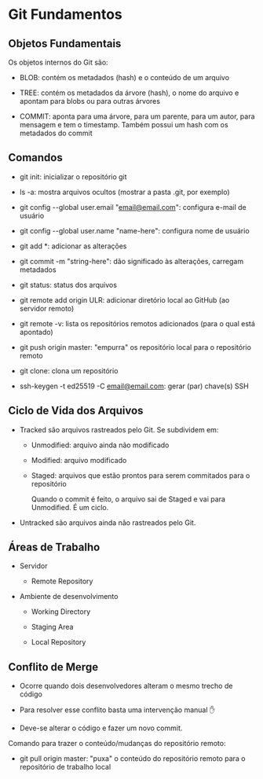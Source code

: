 # Git Fundamentos

## Objetos Fundamentais

Os objetos internos do Git são:

- BLOB: contém os metadados (hash) e o conteúdo de um arquivo

- TREE: contém os metadados da árvore (hash), o nome do arquivo e apontam para blobs ou para outras árvores

- COMMIT: aponta para uma árvore, para um parente, para um autor, para mensagem e tem o timestamp. Também possui um hash com os metadados do commit

## Comandos

- git init: inicializar o repositório git

- ls -a: mostra arquivos ocultos (mostrar a pasta .git, por exemplo)

- git config --global user.email "email@email.com": configura e-mail de usuário

- git config --global user.name "name-here": configura nome de usuário

- git add *: adicionar as alterações

- git commit -m "string-here": dão significado às alterações, carregam metadados

- git status: status dos arquivos

- git remote add origin ULR: adicionar diretório local ao GitHub (ao servidor remoto)

- git remote -v: lista os repositórios remotos adicionados (para o qual está apontado)

- git push origin master: "empurra" os repositório local para o repositório remoto

- git clone: clona um repositório

- ssh-keygen -t ed25519 -C email@email.com: gerar (par) chave(s) SSH

## Ciclo de Vida dos Arquivos

- Tracked são arquivos rastreados pelo Git. Se subdividem em:
  
  - Unmodified: arquivo ainda não modificado
  
  - Modified: arquivo modificado
  
  - Staged: arquivos que estão prontos para serem commitados para o repositório
    
    Quando o commit é feito, o arquivo sai de Staged e vai para Unmodified. É um ciclo.

- Untracked são arquivos ainda não rastreados pelo Git.

## Áreas de Trabalho

- Servidor
  
  - Remote Repository

- Ambiente de desenvolvimento
  
  - Working Directory
  
  - Staging Area
  
  - Local Repository

## Conflito de Merge

- Ocorre quando dois desenvolvedores alteram o mesmo trecho de código

- Para resolver esse conflito basta uma intervenção manual :hand: 

- Deve-se alterar o código e fazer um novo commit.

Comando para trazer o conteúdo/mudanças do repositório remoto: 

- git pull origin master: "puxa" o conteúdo do repositório remoto para o repositório de trabalho local
